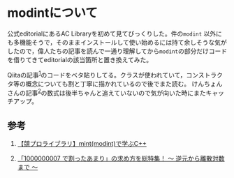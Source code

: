 # modintについて

公式editorialにあるAC Libraryを初めて見てびっくりした。件の`modint` 以外にも多機能そうで，そのままインストールして使い始めるには持て余しそうな気がしたので，偉人たちの記事を読んで一通り理解してから`modint`の部分だけコードを借りてきてeditorialの該当箇所と置き換えてみた。

Qiitaの記事<sup>[1]</sup>のコードをベタ貼りしてる。クラスが使われていて，コンストラクタ等の概念についても割と丁寧に描かれているので後でまた読む。
けんちょんさんの記事<sup>[2]</sup>の数式は後半ちゃんと追えていないので気が向いた時にまたキャッチアップ。

## 参考

[1]:[https://qiita.com/uesho/items/1ee5c3e665c72c035880]
[2]:[https://qiita.com/drken/items/3b4fdf0a78e7a138cd9a]

1. [【競プロライブラリ】mint(modint)で学ぶC++][1]

2. [「1000000007 で割ったあまり」の求め方を総特集！ 〜 逆元から離散対数まで 〜][2]
